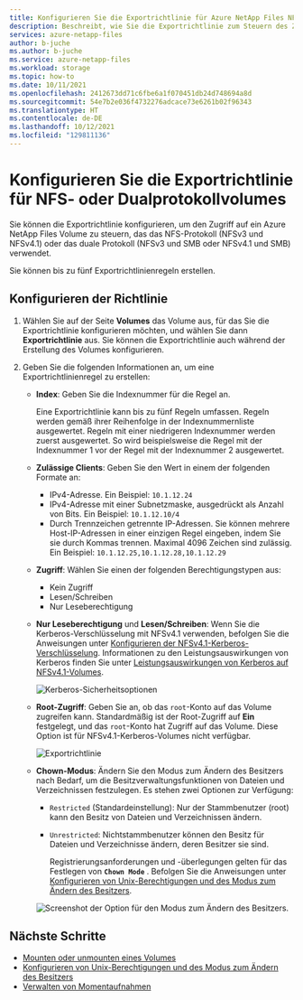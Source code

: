 ```yaml
---
title: Konfigurieren Sie die Exportrichtlinie für Azure NetApp Files NFS- oder Dual-Protokoll-Volumes - Azure NetApp Files
description: Beschreibt, wie Sie die Exportrichtlinie zum Steuern des Zugriffs auf ein NFS-Volume mit Azure NetApp Files konfigurieren.
services: azure-netapp-files
author: b-juche
ms.author: b-juche
ms.service: azure-netapp-files
ms.workload: storage
ms.topic: how-to
ms.date: 10/11/2021
ms.openlocfilehash: 2412673dd71c6fbe6a1f070451db24d748694a8d
ms.sourcegitcommit: 54e7b2e036f4732276adcace73e6261b02f96343
ms.translationtype: HT
ms.contentlocale: de-DE
ms.lasthandoff: 10/12/2021
ms.locfileid: "129811136"
---
```

# <a name="configure-export-policy-for-nfs-or-dual-protocol-volumes"></a>Konfigurieren Sie die Exportrichtlinie für NFS- oder Dualprotokollvolumes

Sie können die Exportrichtlinie konfigurieren, um den Zugriff auf ein Azure NetApp Files Volume zu steuern, das das NFS-Protokoll (NFSv3 und NFSv4.1) oder das duale Protokoll (NFSv3 und SMB oder NFSv4.1 und SMB) verwendet. 

Sie können bis zu fünf Exportrichtlinienregeln erstellen.

## <a name="configure-the-policy"></a>Konfigurieren der Richtlinie 

1.  Wählen Sie auf der Seite **Volumes** das Volume aus, für das Sie die Exportrichtlinie konfigurieren möchten, und wählen Sie dann **Exportrichtlinie** aus. Sie können die Exportrichtlinie auch während der Erstellung des Volumes konfigurieren.

2.  Geben Sie die folgenden Informationen an, um eine Exportrichtlinienregel zu erstellen:   
    * **Index**: Geben Sie die Indexnummer für die Regel an.  
      
      Eine Exportrichtlinie kann bis zu fünf Regeln umfassen. Regeln werden gemäß ihrer Reihenfolge in der Indexnummernliste ausgewertet. Regeln mit einer niedrigeren Indexnummer werden zuerst ausgewertet. So wird beispielsweise die Regel mit der Indexnummer 1 vor der Regel mit der Indexnummer 2 ausgewertet. 

    * **Zulässige Clients**: Geben Sie den Wert in einem der folgenden Formate an:  
      * IPv4-Adresse. Ein Beispiel: `10.1.12.24`
      * IPv4-Adresse mit einer Subnetzmaske, ausgedrückt als Anzahl von Bits. Ein Beispiel: `10.1.12.10/4`
      * Durch Trennzeichen getrennte IP-Adressen. Sie können mehrere Host-IP-Adressen in einer einzigen Regel eingeben, indem Sie sie durch Kommas trennen. Maximal 4096 Zeichen sind zulässig. Ein Beispiel: `10.1.12.25,10.1.12.28,10.1.12.29`

    * **Zugriff**: Wählen Sie einen der folgenden Berechtigungstypen aus:  
      * Kein Zugriff 
      * Lesen/Schreiben
      * Nur Leseberechtigung

    * **Nur Leseberechtigung** und **Lesen/Schreiben**: Wenn Sie die Kerberos-Verschlüsselung mit NFSv4.1 verwenden, befolgen Sie die Anweisungen unter [Konfigurieren der NFSv4.1-Kerberos-Verschlüsselung](configure-kerberos-encryption.md).  Informationen zu den Leistungsauswirkungen von Kerberos finden Sie unter [Leistungsauswirkungen von Kerberos auf NFSv4.1-Volumes](performance-impact-kerberos.md). 

      ![Kerberos-Sicherheitsoptionen](../media/azure-netapp-files/kerberos-security-options.png) 

    * **Root-Zugriff**: Geben Sie an, ob das `root`-Konto auf das Volume zugreifen kann.  Standardmäßig ist der Root-Zugriff auf **Ein** festgelegt, und das `root`-Konto hat Zugriff auf das Volume.  Diese Option ist für NFSv4.1-Kerberos-Volumes nicht verfügbar.

      ![Exportrichtlinie](../media/azure-netapp-files/azure-netapp-files-export-policy.png) 

    * **Chown-Modus**: Ändern Sie den Modus zum Ändern des Besitzers nach Bedarf, um die Besitzverwaltungsfunktionen von Dateien und Verzeichnissen festzulegen.  Es stehen zwei Optionen zur Verfügung:   

      * `Restricted` (Standardeinstellung): Nur der Stammbenutzer (root) kann den Besitz von Dateien und Verzeichnissen ändern.
      * `Unrestricted`: Nichtstammbenutzer können den Besitz für Dateien und Verzeichnisse ändern, deren Besitzer sie sind.  

        Registrierungsanforderungen und -überlegungen gelten für das Festlegen von **`Chown Mode`** . Befolgen Sie die Anweisungen unter [Konfigurieren von Unix-Berechtigungen und des Modus zum Ändern des Besitzers](configure-unix-permissions-change-ownership-mode.md).  

      ![Screenshot der Option für den Modus zum Ändern des Besitzers.](../media/azure-netapp-files/chown-mode-export-policy.png) 

## <a name="next-steps"></a>Nächste Schritte 
* [Mounten oder unmounten eines Volumes](azure-netapp-files-mount-unmount-volumes-for-virtual-machines.md)
* [Konfigurieren von Unix-Berechtigungen und des Modus zum Ändern des Besitzers](configure-unix-permissions-change-ownership-mode.md) 
* [Verwalten von Momentaufnahmen](azure-netapp-files-manage-snapshots.md)
